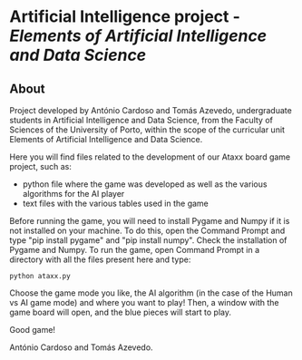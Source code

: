 # Artificial Intelligence project - *Elements of Artificial Intelligence and Data Science*

## About

Project developed by António Cardoso and Tomás Azevedo, undergraduate students in Artificial Intelligence and Data Science,
from the Faculty of Sciences of the University of Porto, within the scope of the curricular unit Elements of Artificial Intelligence and Data Science.

Here you will find files related to the development of our Ataxx board game project, such as:  
  - python file where the game was developed as well as the various algorithms for the AI player
  - text files with the various tables used in the game

Before running the game, you will need to install Pygame and Numpy if it is not installed on your machine.
To do this, open the Command Prompt and type "pip install pygame" and "pip install numpy".
Check the installation of Pygame and Numpy. To run the game, open Command Prompt in a directory with all the files present here and type:
 
 `python ataxx.py`

Choose the game mode you like, the AI algorithm (in the case of the Human vs AI game mode) and where you want to play!
Then, a window with the game board will open, and the blue pieces will start to play.

Good game!

António Cardoso and Tomás Azevedo.
